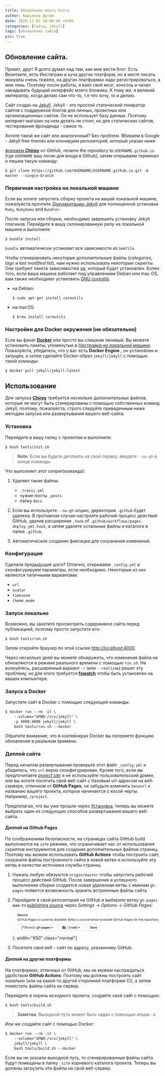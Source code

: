 ```yaml
---
title: Обновление моего блога
author: Кирьянов Артем
date: 2020-11-02 19:00:00 +0300
categories: [Сайты, jekyll]
tags: [обновление сайта]
pin: true
---
```



## Обновление сайта. 

Привет, друг! Я долго думал над тем, как мне вести блог. Есть Вконтакте, есть Инстаграм и куча других платформ, но в инсте писать мануалы очень тяжело, на других платформах надо регистрироваться, а мне лень. Поэтому после работы, я взял свой мозг, консоль и начал накидывать будущий интерфейс моего бложика. К тому же, я великий император, когда делаю сам что-то, т.е что хочу, то и делаю. 

Сайт создан на [Jekyll](https://jekyllrb.com/). Jekyll - это простой статический генератор сайтов с поддержкой блогов для личных, проектных или организационных сайтов. Он не использует базу данных. Поэтому интернет-магазин на нем делать не стоит, но для статических сайтов, тестирования фронденда - самое то. 

Хотите такой же сайт или аналогичный? Без проблем. Вбиваем в Google - Jekyll free themes или клонируем репозиторий, который указан ниже

[форкаем **Chirpy**](https://github.com/cotes2020/jekyll-theme-chirpy/fork) on GitHub, rename the repository to `USERNAME.github.io` (где `USERNAME` ваш логин для входа в Github), затем открываем терминал и пишем такую команду:

```terminal
$ git clone https://github.com/USERNAME/USERNAME.github.io.git -b master --single-branch
```

### Первичная настройка на локальной машине

Если вы хотите запустить сборку проекта на вашей локальной машине, пожалуйста прочтите [Документацию Jekyll](https://jekyllrb.com/docs/installation/) для полноценной установки `Ruby`, `RubyGems` and `Bundler`. 

После запуска или сборки, необходимо заврешить установку Jekyll плагинов. Перейдите в вашу склонированную репу на локальной машине и выполните:

```terminal
$ bundle install
```

`bundle` автоматически установит все зависимости из `Gemfile`.

Чтобы сгенерировать некоторые дополнительные файлы (_categories_, _tags_ и _last modified list_), нам нужно использовать некоторые скрипты. Они требуют пакета зависимостей [yq](https://github.com/mikefarah/yq#install), который будет установлен. Более того, если ваша машина работает под управлением Debian или mac OS, вам также необходимо установить [GNU coreutils](https://www.gnu.org/software/coreutils/).

- на Debian:

  ```console
  $ sudo apt-get install coreutils
  ```

- на macOS:

  ```console
  $ brew install coreutils
  ```

### Настройки для Docker окружения (не обязательно)

Если вы фанат [**Docker**](https://www.docker.com/) или просто вы слишком ленивый. Вы можете  установить пакеты, упомянутые в [_Настройка на локальной машине_](https://www.docker.com/). Пожалуйста, убедитесь, что у вас есть **Docker Engine** , он установлен и запущен, а затем сделайте Docker-образ `jekyll/jekyll` с помощью такой команды:

```console
$ docker pull jekyll/jekyll:latest
```

## Использование

Для запуска [**Chirpy**](https://github.com/cotes2020/jekyll-theme-chirpy/) требуется несколько дополнительных файлов, которые не могут быть сгенерированы с помощью собственных команд Jekyll, поэтому, пожалуйста, строго следуйте приведенным ниже методам запуска или развертывания вашего веб-сайта.

### Установка

Перейдите в вашу папку с проектом и выполните:

```console
$ bash tools/init.sh
```

> **Note**: Если вы будете деплоить на свой сервер, введите `--no-gh` в конце команды.

Что выполняет этот скприт(команда):

1. Удаляет такие файлы:

    - `.travis.yml`
    - чужие посты `_posts`
    - папку `docs`

2. Если вы используете  `--no-gh` опцию, директория `.github` будет удалена. В противном случае настройте рабочий процесс действий GitHub, удалив расширение `.hook` of `.github/workflows/pages-deploy.yml.hook`, а затем удалите остальные файлы и каталоги в папке `.github`. 

3. Автоматическое создание фиксации для сохранения изменений.

### Конфигурация

Сделали предыдущие шаги? Отлично, открываем `_config.yml` и сконфигурируем  параемтры, если необходимо. Некоторые из них являются типичными вариантами:

- `url`
- `avatar`
- `timezone`
- `theme_mode`

### Запуск локально

Возможно, вы захотите просмотреть содержимое сайта перед публикацией, поэтому просто запустите его:

```terminal
$ bash tools/run.sh
```

Затем откройте браузер по этой ссылке <http://localhost:4000>.

Через несколько дней вы можете обнаружить, что изменения файла не обновляются в режиме реального времени с помощью `run.sh`. Не волнуйтесь, расширенный вариант `-r` (или `--realtime`) решит эту проблему, но для этого требуется [**fswatch**](http://emcrisostomo.github.io/fswatch/) чтобы быть установлен на вашем компьютере.

### Запуск в Docker

Запустите сайт в Docker с помощью следующей команды:

```terminal
$ docker run --rm -it \
    --volume="$PWD:/srv/jekyll" \
    -p 4000:4000 jekyll/jekyll \
    bash tools/run.sh --docker
```

Обратите внимание, что в контейнерах Docker вы потеряете функцию обновления в реальном времени.

### Деплой сайта

Перед началом развертывания проверьте этот файл `_config.yml` и убедитесь, что `url` верно сконфигурирован. Кроме того, если вы предпочитаете [_project site_](https://help.github.com/en/github/working-with-github-pages/about-github-pages#types-of-github-pages-sites) и не используйте пользовательский домен, или вы хотите посетить свой веб-сайт с базовым url-адресом на веб-сервере, отличном от **GitHub Pages**, не забудьте изменить `baseurl` к названию вашего проекта, которое начинается с косой черты. Например, `/project`.

Предполагая, что вы уже прошли через [Установка](https://devopsme.ru/#установка), теперь вы можете выбрать один из следующих способов развертывания вашего веб-сайта.

#### Деплой на Github Pages

По соображениям безопасности, на страницах сайта GitHub build выполняется на `safe` режиме, что ограничивает нас от использования скриптов инструментов для создания дополнительных файлов страниц. Поэтому мы можем использовать **GitHub Actions** чтобы построить сайт, сохраните файлы построенного сайта в новой ветви и используйте эту ветвь в качестве источника службы страниц.

1. Нажать любую обязуются `origin/master` чтобы запустить рабочий процесс действий GitHub. После завершения и успешного выполнения сборки создается новая удаленная ветвь с именем `gh-pages` появится возможность хранить встроенные файлы сайта.

2. Перейдите в свой репозиторий на GitHub и выберите ветку `gh-pages` как-то [publishing source](https://docs.github.com/en/github/working-with-github-pages/configuring-a-publishing-source-for-your-github-pages-site) через _Settings_ → _Options_ → _GitHub Pages_:
    ![gh-pages-sources](/assets/img/sample/gh-pages-sources.png){: width="650" class="normal"}

3. Посетите свой веб - сайт по адресу, указанному GitHub.

#### Деплой на другие платформы

На платформах, отличных от GitHub, мы не можем наслаждаться удобством **GitHub Actions**. Поэтому мы должны построить сайт локально (или на какой-то другой сторонней платформе CI), а затем поместить файлы сайта на сервер.

Перейдите в корень исходного проекта, создайте свой сайт с помощью:

```console
$ bash tools/build.sh
```

> **Заметка**: Выходной путь может быть задан с помощью опции `-d`.

Или же создайте сайт с помощью Docker:

```terminal
$ docker run --rm -it \
    --volume="$PWD:/srv/jekyll" \
    jekyll/jekyll \
    bash tools/build.sh --docker
```

Если вы не указали выходной путь, то сгенерированные файлы сайта будут помещены в папку `_site` корневого каталога проекта. Теперь вы должны загрузить эти файлы на свой веб-сервер.
